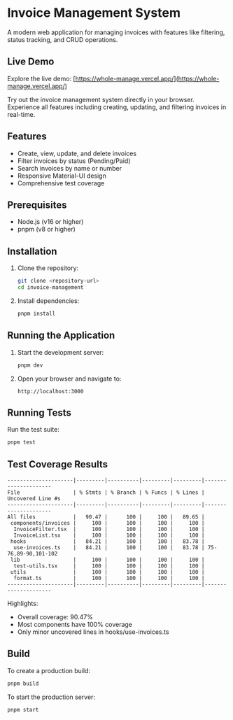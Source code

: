# Invoice Management System

A modern web application for managing invoices with features like filtering, status tracking, and CRUD operations.

## Live Demo

Explore the live demo: [https://whole-manage.vercel.app/](https://whole-manage.vercel.app/)

Try out the invoice management system directly in your browser. Experience all features including creating, updating, and filtering invoices in real-time.

## Features

- Create, view, update, and delete invoices
- Filter invoices by status (Pending/Paid)
- Search invoices by name or number
- Responsive Material-UI design
- Comprehensive test coverage

## Prerequisites

- Node.js (v16 or higher)
- pnpm (v8 or higher)

## Installation

1. Clone the repository:
   ```bash
   git clone <repository-url>
   cd invoice-management
   ```

2. Install dependencies:
   ```bash
   pnpm install
   ```

## Running the Application

1. Start the development server:
   ```bash
   pnpm dev
   ```

2. Open your browser and navigate to:
   ```
   http://localhost:3000
   ```

## Running Tests

Run the test suite:
```bash
pnpm test
```

## Test Coverage Results

```
---------------------|---------|----------|---------|---------|---------------------
File                 | % Stmts | % Branch | % Funcs | % Lines | Uncovered Line #s   
---------------------|---------|----------|---------|---------|---------------------
All files            |   90.47 |      100 |     100 |   89.65 |                     
 components/invoices |     100 |      100 |     100 |     100 |                     
  InvoiceFilter.tsx  |     100 |      100 |     100 |     100 |                     
  InvoiceList.tsx    |     100 |      100 |     100 |     100 |                     
 hooks               |   84.21 |      100 |     100 |   83.78 |                     
  use-invoices.ts    |   84.21 |      100 |     100 |   83.78 | 75-76,89-90,101-102 
 lib                 |     100 |      100 |     100 |     100 |                     
  test-utils.tsx     |     100 |      100 |     100 |     100 |                     
 utils               |     100 |      100 |     100 |     100 |                     
  format.ts          |     100 |      100 |     100 |     100 |                     
---------------------|---------|----------|---------|---------|---------------------
```

Highlights:
- Overall coverage: 90.47%
- Most components have 100% coverage
- Only minor uncovered lines in hooks/use-invoices.ts

## Build

To create a production build:
```bash
pnpm build
```

To start the production server:
```bash
pnpm start